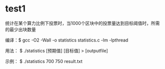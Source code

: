 # test1

统计在某个算力比例下投票时，当1000个区块中的投票量达到目标阈值时，所需的最少出块数量

编译：$ gcc -O2 -Wall -o statistics statistics.c  -lm -lpthread
	
用法：	
$ ./statistics [预期值] [目标值] > [outputfile]

示例： 
$ ./statistics 700 750 result.txt




